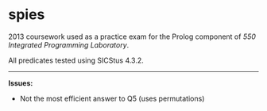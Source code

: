 # spies

2013 coursework used as a practice exam for the Prolog component of _550 Integrated Programming Laboratory_.

All predicates tested using SICStus 4.3.2.

---

**Issues:**

- Not the most efficient answer to Q5 (uses permutations)

